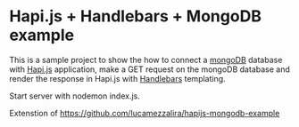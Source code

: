 # Hapi.js + Handlebars + MongoDB example

This is a sample project to show the how to connect a [mongoDB](https://www.mongodb.org/) database with [Hapi.js](http://hapijs.com/) application, make a GET request on the mongoDB database and render the response in Hapi.js with [Handlebars](http://handlebarsjs.com/) templating.

Start server with nodemon index.js.

Extenstion of https://github.com/lucamezzalira/hapijs-mongodb-example
